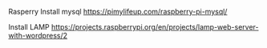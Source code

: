 Rasperry
Install mysql
https://pimylifeup.com/raspberry-pi-mysql/

Install LAMP
https://projects.raspberrypi.org/en/projects/lamp-web-server-with-wordpress/2
